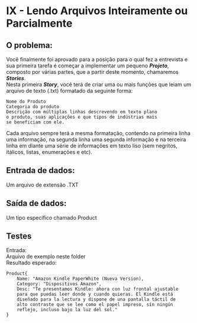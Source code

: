 # IX - Lendo Arquivos Inteiramente ou Parcialmente

## O problema:   
Você finalmente foi aprovado para a posição para o qual fez a entrevista e sua primeira tarefa é começar a implementar um pequeno ***Projeto***, composto por várias partes, que a partir deste momento, chamaremos ***Stories***.   
Nesta primeira ***Story***, você terá de criar uma ou mais funções que leiam um arquivo de texto (.txt) formatado da seguinte forma:   
```
Nome do Produto   
Categoria do produto   
Descrição com múltiplas linhas descrevendo em texto plano   
o produto, suas aplicações e que tipos de indústrias mais   
se beneficiam com ele.   
```   
Cada arquivo sempre terá a mesma formatação, contendo na primeira linha uma informação, na segunda linha uma segunda informação e na terceira linha em diante uma série de informações em texto liso (sem negritos, itálicos, listas, enumerações e etc).


## Entrada de dados:    
Um arquivo de extensão .TXT     

## Saída de dados:   
Um tipo específico chamado Product

## Testes   
Entrada:   
Arquivo de exemplo neste folder   
Resultado esperado:  
```  
Product{
    Name: "Amazon Kindle PaperWhite (Nueva Version),
    Category: "Dispositivos Amazon",
    Desc: "Te presentamos Kindle: ahora con luz frontal ajustable   
    para que puedas leer donde y cuando quieras. El Kindle está   
    diseñado para la lectura y dispone de una pantalla táctil de   
    alto contraste que se lee como el papel impreso, sin ningún   
    reflejo, incluso bajo la luz del sol."
}  
```   